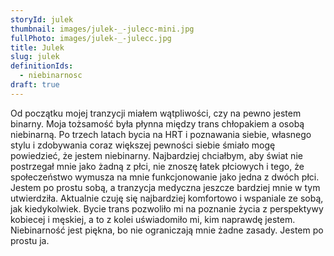 ```yaml
---
storyId: julek
thumbnail: images/julek-_-julecc-mini.jpg
fullPhoto: images/julek-_-julecc.jpg
title: Julek
slug: julek
definitionIds:
  - niebinarnosc
draft: true
---
```

Od początku mojej tranzycji miałem wątpliwości, czy na pewno jestem binarny. Moja tożsamość była płynna między trans chłopakiem a osobą niebinarną. Po trzech latach bycia na HRT i poznawania siebie, własnego stylu i zdobywania coraz większej pewności siebie śmiało mogę powiedzieć, że jestem niebinarny. Najbardziej chciałbym, aby świat nie postrzegał mnie jako żadną z płci, nie znoszę łatek płciowych i tego, że społeczeństwo wymusza na mnie funkcjonowanie jako jedna z dwóch płci. Jestem po prostu sobą, a tranzycja medyczna jeszcze bardziej mnie w tym utwierdziła. Aktualnie czuję się najbardziej komfortowo i wspaniale ze sobą, jak kiedykolwiek. Bycie trans pozwoliło mi na poznanie życia z perspektywy kobiecej i męskiej, a to z kolei uświadomiło mi, kim naprawdę jestem. Niebinarność jest piękna, bo nie ograniczają mnie żadne zasady. Jestem po prostu ja.